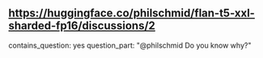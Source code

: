## https://huggingface.co/philschmid/flan-t5-xxl-sharded-fp16/discussions/2

contains_question: yes
question_part: "@philschmid 
Do you know why?"